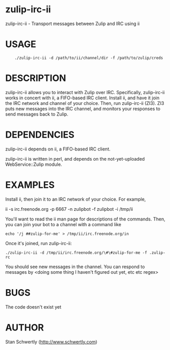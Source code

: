# zulip-irc-ii

zulip-irc-ii - Transport messages between Zulip and IRC using ii

# USAGE

        ./zulip-irc-ii -d /path/to/ii/channel/dir -f /path/to/zulip/creds

# DESCRIPTION

zulip-irc-ii allows you to interact with Zulip over IRC. Specifically,
zulip-irc-ii works in concert with ii, a FIFO-based IRC client. Install ii,
and have it join the IRC network and channel of your choice. Then, run
zulip-irc-ii (ZI3). ZI3 puts new messages into the IRC channel, and monitors your
responses to send messages back to Zulip.

# DEPENDENCIES

zulip-irc-ii depends on ii, a FIFO-based IRC client.

zulip-irc-ii is written in perl, and depends on the not-yet-uploaded
WebService::Zulip module.

# EXAMPLES

Install ii, then join it to an IRC network of your choice. For example,

ii -s irc.freenode.org -p 6667 -n zulipbot -f zulipbot -i /tmp/ii

You'll want to read the ii man page for descriptions of the commands. Then, you
can join your bot to a channel with a command like

    echo '/j ##zulip-for-me' > /tmp/ii/irc.freenode.org/in

Once it's joined, run zulip-irc-ii:

    ./zulip-irc-ii -d /tmp/ii/irc.freenode.org/\#\#zulip-for-me -f .zulip-rc

You should see new messages in the channel. You can respond to messages by
<doing some thing I haven't figured out yet, etc etc regex>

# BUGS

The code doesn't exist yet

# AUTHOR

Stan Schwertly (http://www.schwertly.com)
